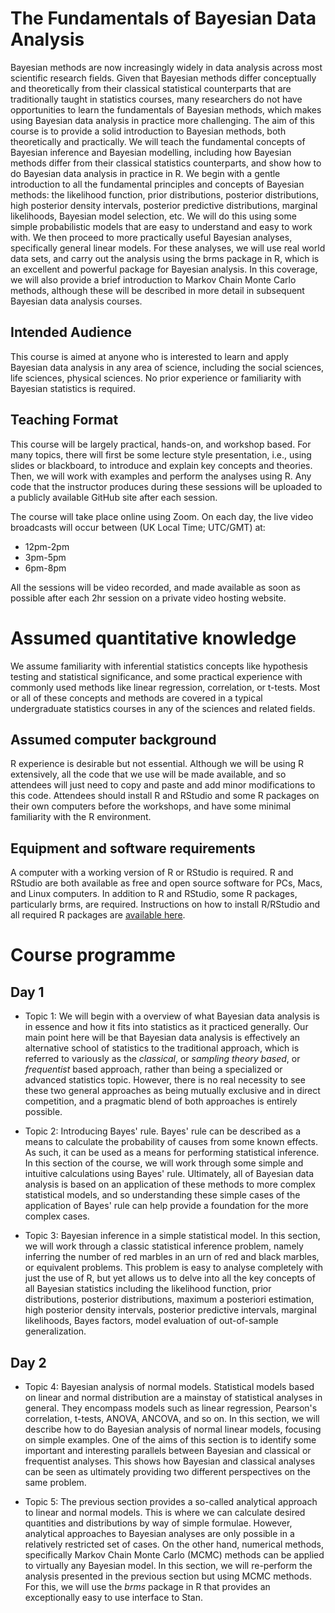 # The Fundamentals of Bayesian Data Analysis

Bayesian methods are now increasingly widely in data analysis across most
scientific research fields.  Given that Bayesian methods differ conceptually
and theoretically from their classical statistical counterparts that are
traditionally taught in statistics courses, many researchers do not have
opportunities to learn the fundamentals of Bayesian methods, which makes using
Bayesian data analysis in practice more challenging.  The aim of this course is
to provide a solid introduction to Bayesian methods, both theoretically and
practically.  We will teach the fundamental concepts of Bayesian inference and
Bayesian modelling, including how Bayesian methods differ from their classical
statistics counterparts, and show how to do Bayesian data analysis in practice
in R.  We begin with a gentle introduction to all the fundamental principles
and concepts of Bayesian methods: the likelihood function, prior distributions,
posterior distributions, high posterior density intervals, posterior predictive
distributions, marginal likelihoods, Bayesian model selection, etc.  We will do
this using some simple probabilistic models that are easy to understand and
easy to work with.  We then proceed to more practically useful Bayesian
analyses, specifically general linear models.  For these analyses, we will use
real world data sets, and carry out the analysis using the brms package in R,
which is an excellent and powerful package for Bayesian analysis.  In this
coverage, we will also provide a brief introduction to Markov Chain Monte Carlo
methods, although these will be described in more detail in subsequent Bayesian
data analysis courses.

## Intended Audience

This course is aimed at anyone who is interested to learn and apply Bayesian
data analysis in any area of science, including the social sciences, life
sciences, physical sciences. No prior experience or familiarity with Bayesian
statistics is required.

## Teaching Format

This course will be largely practical, hands-on, and workshop based. For many
topics, there will first be some lecture style presentation, i.e., using slides
or blackboard, to introduce and explain key concepts and theories. Then, we
will work with examples and perform the analyses using R. Any code that the
instructor produces during these sessions will be uploaded to a publicly
available GitHub site after each session.

The course will take place online using Zoom. On each day, the live video broadcasts will occur between (UK Local Time; UTC/GMT) at:

* 12pm-2pm
* 3pm-5pm
* 6pm-8pm

All the sessions will be video recorded, and made available as soon as possible after each 2hr session on a private video hosting website.

# Assumed quantitative knowledge

We assume familiarity with inferential statistics concepts like hypothesis testing and statistical significance, and some practical experience with commonly used methods like linear regression, correlation, or t-tests. Most or all of these concepts and methods are covered in a typical undergraduate statistics courses in any of the sciences and related fields.

## Assumed computer background

R experience is desirable but not essential. Although we will be using R extensively, all the code that we use will be made available, and so attendees will just need to copy and paste and add minor modifications to this code. Attendees should install R and RStudio and some R packages on their own computers before the workshops, and have some minimal familiarity with the R environment.

## Equipment and software requirements

A computer with a working version of R or RStudio is required. R and RStudio are both available as free and open source software for PCs, Macs, and Linux computers. In addition to R and RStudio, some R packages, particularly brms, are required. Instructions on how to install R/RStudio and all required R packages are [available here](software.md).


# Course programme

## Day 1

* Topic 1: We will begin with a overview of what Bayesian data analysis is in essence and how it fits into statistics as it practiced generally. Our main point here will be that Bayesian data analysis is effectively an alternative school of statistics to the traditional approach, which is referred to variously as the *classical*, or *sampling theory based*, or *frequentist* based approach, rather than being a specialized or advanced statistics topic. However, there is no real necessity to see these two general approaches as being mutually exclusive and in direct competition, and a pragmatic blend of both approaches is entirely possible.

* Topic 2: Introducing Bayes' rule. Bayes' rule can be described as a means to calculate the probability of causes from some known effects. As such, it can be used as a means for performing statistical inference. In this section of the course, we will work through some simple and intuitive calculations using Bayes' rule. Ultimately, all of Bayesian data analysis is based on an application of these methods to more complex statistical models, and so understanding these simple cases of the application of Bayes' rule can help provide a foundation for the more complex cases.

* Topic 3: Bayesian inference in a simple statistical model. In this section, we will work through a classic statistical inference problem, namely inferring the number of red marbles in an urn of red and black marbles, or equivalent problems. This problem is easy to analyse completely with just the use of R, but yet allows us to delve into all the key concepts of all Bayesian statistics including the likelihood function, prior distributions, posterior distributions, maximum a posteriori estimation, high posterior density intervals, posterior predictive intervals, marginal likelihoods, Bayes factors, model evaluation of out-of-sample generalization.


## Day 2

* Topic 4: Bayesian analysis of normal models. Statistical models based on linear and normal distribution are a mainstay of statistical analyses in general. They encompass models such as linear regression, Pearson's correlation, t-tests, ANOVA, ANCOVA, and so on. In this section, we will describe how to do Bayesian analysis of normal linear models, focusing on simple examples. One of the aims of this section is to identify some important and interesting parallels between Bayesian and classical or frequentist analyses. This shows how Bayesian and classical analyses can be seen as ultimately providing two different perspectives on the same problem.

* Topic 5: The previous section provides a so-called analytical approach to linear and normal models. This is where we can calculate desired quantities and distributions by way of simple formulae. However, analytical approaches to Bayesian analyses are only possible in a relatively restricted set of cases. On the other hand, numerical methods, specifically Markov Chain Monte Carlo (MCMC) methods can be applied to virtually any Bayesian model. In this section, we will re-perform the analysis presented in the previous section but using MCMC methods. For this, we will use the *brms* package in R that provides an exceptionally easy to use interface to Stan.
